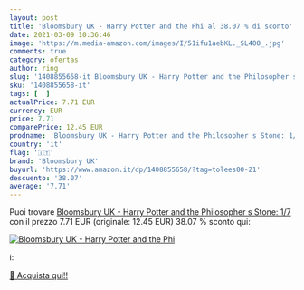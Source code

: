 ```yaml
---
layout: post
title: 'Bloomsbury UK - Harry Potter and the Phi al 38.07 % di sconto'
date: 2021-03-09 10:36:46
image: 'https://m.media-amazon.com/images/I/51ifu1aebKL._SL400_.jpg'
comments: true
category: ofertas
author: ring
slug: '1408855658-it Bloomsbury UK - Harry Potter and the Philosopher s Stone: 1/7'
sku: '1408855658-it'
tags: [  ]
actualPrice: 7.71 EUR
currency: EUR
price: 7.71
comparePrice: 12.45 EUR
prodname: 'Bloomsbury UK - Harry Potter and the Philosopher s Stone: 1/7'
country: 'it'
flag: '🇮🇹'
brand: 'Bloomsbury UK'
buyurl: 'https://www.amazon.it/dp/1408855658/?tag=tolees00-21'
descuento: '38.07'
average: '7.71'
---
```


Puoi trovare [Bloomsbury UK - Harry Potter and the Philosopher s Stone: 1/7](https://www.amazon.it/dp/1408855658/?tag=tolees00-21) con il prezzo 7.71 EUR (originale: 12.45 EUR) 38.07 % sconto qui:

[![Bloomsbury UK - Harry Potter and the Phi](https://m.media-amazon.com/images/I/51ifu1aebKL._SL400_.jpg)](https://www.amazon.it/dp/1408855658/?tag=tolees00-21)

ℹ️:


[🛒 Acquista qui!!](https://www.amazon.it/dp/1408855658/?tag=tolees00-21)
